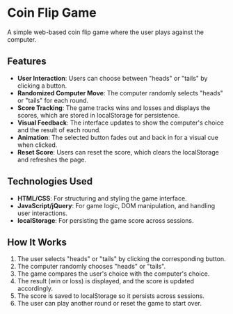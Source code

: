 # Coin Flip Game

A simple web-based coin flip game where the user plays against the computer.

## Features

- **User Interaction**: Users can choose between "heads" or "tails" by clicking a button.
- **Randomized Computer Move**: The computer randomly selects "heads" or "tails" for each round.
- **Score Tracking**: The game tracks wins and losses and displays the scores, which are stored in localStorage for persistence.
- **Visual Feedback**: The interface updates to show the computer's choice and the result of each round.
- **Animation**: The selected button fades out and back in for a visual cue when clicked.
- **Reset Score**: Users can reset the score, which clears the localStorage and refreshes the page.

## Technologies Used

- **HTML/CSS**: For structuring and styling the game interface.
- **JavaScript/jQuery**: For game logic, DOM manipulation, and handling user interactions.
- **localStorage**: For persisting the game score across sessions.

## How It Works

1. The user selects "heads" or "tails" by clicking the corresponding button.
2. The computer randomly chooses "heads" or "tails".
3. The game compares the user's choice with the computer's choice.
4. The result (win or loss) is displayed, and the score is updated accordingly.
5. The score is saved to localStorage so it persists across sessions.
6. The user can play another round or reset the game to start over.
